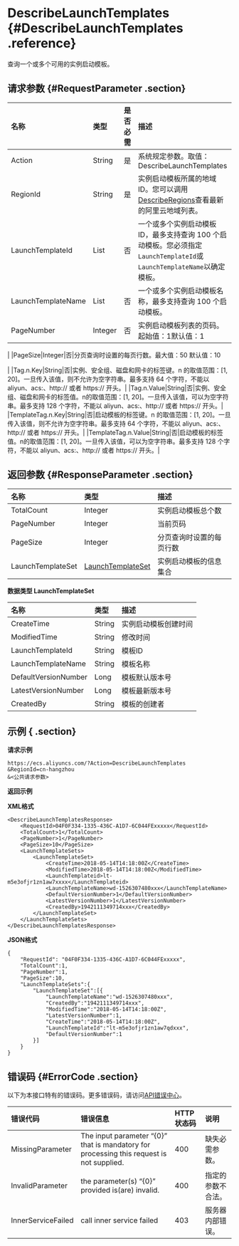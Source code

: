 # DescribeLaunchTemplates {#DescribeLaunchTemplates .reference}

查询一个或多个可用的实例启动模板。

## 请求参数 {#RequestParameter .section}

|名称|类型|是否必需|描述|
|:-|:-|:---|:-|
|Action|String|是|系统规定参数。取值：DescribeLaunchTemplates|
|RegionId|String|是|实例启动模板所属的地域ID。您可以调用[DescribeRegions](../cn.zh-CN/API参考/地域/DescribeRegions.md#)查看最新的阿里云地域列表。|
|LaunchTemplateId|List|否|一个或多个实例启动模板ID，最多支持查询 100 个启动模板。您必须指定`LaunchTemplateId`或`LaunchTemplateName`以确定模板。|
|LaunchTemplateName|List|否|一个或多个实例启动模板名称，最多支持查询 100 个启动模板。|
|PageNumber|Integer|否|实例启动模板列表的页码。起始值：1默认值：1

|
|PageSize|Integer|否|分页查询时设置的每页行数。最大值：50 默认值：10

|
|Tag.n.Key|String|否|实例、安全组、磁盘和网卡的标签键。n 的取值范围：\[1, 20\]。一旦传入该值，则不允许为空字符串。最多支持 64 个字符，不能以 aliyun、acs:、http:// 或者 https:// 开头。|
|Tag.n.Value|String|否|实例、安全组、磁盘和网卡的标签值。n的取值范围：\[1, 20\]。一旦传入该值，可以为空字符串。最多支持 128 个字符，不能以 aliyun、acs:、http:// 或者 https:// 开头。|
|TemplateTag.n.Key|String|否|启动模板的标签键。n 的取值范围：\[1, 20\]。一旦传入该值，则不允许为空字符串。最多支持 64 个字符，不能以 aliyun、acs:、http:// 或者 https:// 开头。|
|TemplateTag.n.Value|String|否|启动模板的标签值。n的取值范围：\[1, 20\]。一旦传入该值，可以为空字符串。最多支持 128 个字符，不能以 aliyun、acs:、http:// 或者 https:// 开头。|

## 返回参数 {#ResponseParameter .section}

|名称|类型|描述|
|:-|:-|:-|
|TotalCount|Integer|实例启动模板总个数|
|PageNumber|Integer|当前页码|
|PageSize|Integer|分页查询时设置的每页行数|
|LaunchTemplateSet|[LaunchTemplateSet](#)|实例启动模板的信息集合|

**数据类型 LaunchTemplateSet** 

|名称|类型|描述|
|:-|:-|:-|
|CreateTime|String|实例启动模板创建时间|
|ModifiedTime|String|修改时间|
|LaunchTemplateId|String|模板ID|
|LaunchTemplateName|String|模板名称|
|DefaultVersionNumber|Long|模板默认版本号|
|LatestVersionNumber|Long|模板最新版本号|
|CreatedBy|String|模板的创建者|

## 示例 { .section}

**请求示例** 

```
https://ecs.aliyuncs.com/?Action=DescribeLaunchTemplates
&RegionId=cn-hangzhou
&<公共请求参数>
```

**返回示例** 

**XML格式**

```
<DescribeLaunchTemplatesResponse>
	<RequestId>04F0F334-1335-436C-A1D7-6C044FExxxxx</RequestId>
	<TotalCount>1</TotalCount>
	<PageNumber>1</PageNumber>
	<PageSize>10</PageSize>
	<LaunchTemplateSets>
		<LaunchTemplateSet>
			<CreateTime>2018-05-14T14:18:00Z</CreateTime>
			<ModifiedTime>2018-05-14T14:18:00Z</ModifiedTime>
			<LaunchTemplateid>lt-m5e3ofjr1zn1aw7xxxx</LaunchTemplateid>
			<LaunchTemplateName>wd-1526307480xxx</LaunchTemplateName>
			<DefaultVersionNumber>1</DefaultVersionNumber>
			<LatestVersionNumber>1</LatestVersionNumber>
			<CreatedBy>1942111349714xxx</CreatedBy>
		</LaunchTemplateSet>
	</LaunchTemplateSets>
</DescribeLaunchTemplatesResponse>
```

**JSON格式** 

```
{
	"RequestId": "04F0F334-1335-436C-A1D7-6C044FExxxxx",
	"TotalCount":1,
	"PageNumber":1,
	"PageSize":10,
	"LaunchTemplateSets":{
		"LaunchTemplateSet":[{
			"LaunchTemplateName":"wd-1526307480xxx",
			"CreatedBy":"1942111349714xxx",
			"ModifiedTime":"2018-05-14T14:18:00Z",
			"LatestVersionNumber":1,
			"CreateTime":"2018-05-14T14:18:00Z",
			"LaunchTemplateId":"lt-m5e3ofjr1zn1aw7qdxxx",
			"DefaultVersionNumber":1
		}]
	}
}
```

## 错误码 {#ErrorCode .section}

以下为本接口特有的错误码。更多错误码，请访问[API错误中心](https://error-center.aliyun.com/status/product/Ecs)。

|错误代码|错误信息|HTTP状态码|说明|
|:---|:---|:------|:-|
|MissingParameter|The input parameter “\{0\}” that is mandatory for processing this request is not supplied.|400|缺失必需参数。|
|InvalidParameter|the parameter\(s\) “\{0\}” provided is\(are\) invalid.|400|指定的参数不合法。|
|InnerServiceFailed|call inner service failed|403|服务器内部错误。|

